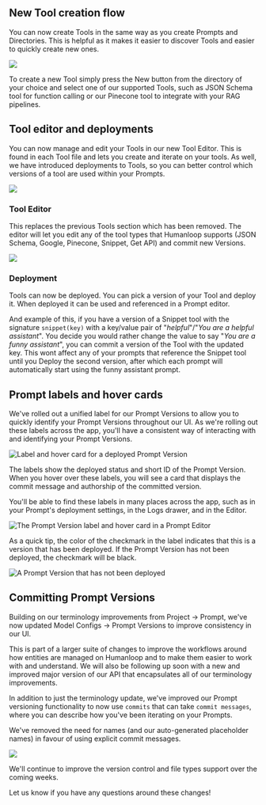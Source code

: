 ## New Tool creation flow

You can now create Tools in the same way as you create Prompts and Directories. This is helpful as it makes it easier to discover Tools and easier to quickly create new ones. 

![](../../../assets/images/d27ef57-image.png)

To create a new Tool simply press the New button from the directory of your choice and select one of our supported Tools, such as JSON Schema tool for function calling or our Pinecone tool to integrate with your RAG pipelines.

## Tool editor and deployments
You can now manage and edit your Tools in our new Tool Editor. This is found in each Tool file and lets you create and iterate on your tools. As well, we have introduced deployments to Tools, so you can better control which versions of a tool are used within your Prompts.

![](../../../assets/images/4faa2ad-image.png)

### Tool Editor

This replaces the previous Tools section which has been removed. The editor will let you edit  any of the tool types that Humanloop supports (JSON Schema, Google, Pinecone, Snippet, Get API) and commit new Versions. 

![](../../../assets/images/52422b4-image.png)

### Deployment

Tools can now be deployed. You can pick a version of your Tool and deploy it. When deployed it can be used and referenced in a Prompt editor.

And example of this, if you have a version of a Snippet tool with the signature `snippet(key)` with a key/value pair of "_helpful_"/"_You are a helpful assistant_". You decide you would rather change the value to say "_You are a funny assistant_", you can commit a version of the Tool with the updated key. This wont affect any of your prompts that reference the Snippet tool until you Deploy the second version, after which each prompt will automatically start using the funny assistant prompt.

## Prompt labels and hover cards

We've rolled out a unified label for our Prompt Versions to allow you to quickly identify your Prompt Versions throughout our UI. As we're rolling out these labels across the app, you'll have a consistent way of interacting with and identifying your Prompt Versions.

<img src="../../../assets/images/988f87d-image.png" alt="Label and hover card for a deployed Prompt Version" />


The labels show the deployed status and short ID of the Prompt Version. When you hover over these labels, you will see a card that displays the commit message and authorship of the committed version.

You'll be able to find these labels in many places across the app, such as in your Prompt's deployment settings, in the Logs drawer, and in the Editor.

<img src="../../../assets/images/c1df85b-image.png" alt="The Prompt Version label and hover card in a Prompt Editor" />


As a quick tip, the color of the checkmark in the label indicates that this is a version that has been deployed. If the Prompt Version has not been deployed, the checkmark will be black. 

<img src="../../../assets/images/4f600f2-image.png" alt="A Prompt Version that has not been deployed" />

## Committing Prompt Versions

Building on our terminology improvements from Project -> Prompt, we've now updated Model Configs -> Prompt Versions to improve consistency in our UI. 

This is part of a larger suite of changes to improve the workflows around how entities are managed on Humanloop and to make them easier to work with and understand. We will also be following up soon with a new and improved major version of our API that encapsulates all of our terminology improvements.

In addition to just the terminology update, we've improved our Prompt versioning functionality to now use `commits` that can take `commit messages`, where you can describe how you've been iterating on your Prompts. 

We've removed the need for names (and our auto-generated placeholder names) in favour of using explicit commit messages.  

<img src="../../../assets/images/d455e64-image.png" />


We'll continue to improve the version control and file types support over the coming weeks. 

Let us know if you have any questions around these changes!